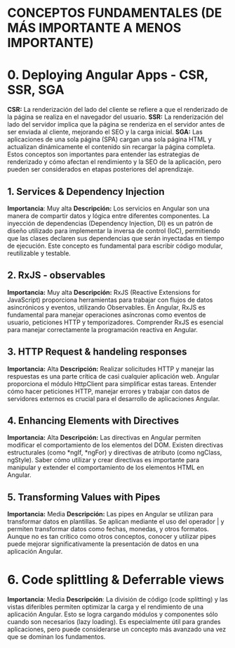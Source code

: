 

# CONCEPTOS FUNDAMENTALES (DE MÁS IMPORTANTE A MENOS IMPORTANTE)

# 0. Deploying Angular Apps - CSR, SSR, SGA
**CSR:** La renderización del lado del cliente se refiere a que el renderizado de la página se realiza en el navegador del usuario.
**SSR:** La renderización del lado del servidor implica que la página se renderiza en el servidor antes de ser enviada al cliente, mejorando el SEO y la carga inicial.
**SGA:** Las aplicaciones de una sola página (SPA) cargan una sola página HTML y actualizan dinámicamente el contenido sin recargar la página completa.
Estos conceptos son importantes para entender las estrategias de renderizado y cómo afectan el rendimiento y la SEO de la aplicación, pero pueden ser considerados en etapas posteriores del aprendizaje.

## 1. Services & Dependency Injection
**Importancia**: Muy alta
**Descripción:** Los servicios en Angular son una manera de compartir datos y lógica entre diferentes componentes. La inyección de dependencias (Dependency Injection, DI) es un patrón de diseño utilizado para implementar la inversa de control (IoC), permitiendo que las clases declaren sus dependencias que serán inyectadas en tiempo de ejecución. Este concepto es fundamental para escribir código modular, reutilizable y testable.


##  2. RxJS - observables
**Importancia:** Muy alta
**Descripción:** RxJS (Reactive Extensions for JavaScript) proporciona herramientas para trabajar con flujos de datos asincrónicos y eventos, utilizando Observables. En Angular, RxJS es fundamental para manejar operaciones asíncronas como eventos de usuario, peticiones HTTP y temporizadores. Comprender RxJS es esencial para manejar correctamente la programación reactiva en Angular.

## 3. HTTP Request & handeling responses
**Importancia:** Alta
**Descripción:** Realizar solicitudes HTTP y manejar las respuestas es una parte crítica de casi cualquier aplicación web. Angular proporciona el módulo HttpClient para simplificar estas tareas. Entender cómo hacer peticiones HTTP, manejar errores y trabajar con datos de servidores externos es crucial para el desarrollo de aplicaciones Angular.

## 4. Enhancing Elements with Directives
**Importancia:** Alta
**Descripción:** Las directivas en Angular permiten modificar el comportamiento de los elementos del DOM. Existen directivas estructurales (como *ngIf, *ngFor) y directivas de atributo (como ngClass, ngStyle). Saber cómo utilizar y crear directivas es importante para manipular y extender el comportamiento de los elementos HTML en Angular.

## 5. Transforming Values with Pipes
**Importancia:** Media
**Descripción:** Las pipes en Angular se utilizan para transformar datos en plantillas. Se aplican mediante el uso del operador | y permiten transformar datos como fechas, monedas, y otros formatos. Aunque no es tan crítico como otros conceptos, conocer y utilizar pipes puede mejorar significativamente la presentación de datos en una aplicación Angular.

# 6. Code splittling & Deferrable views
**Importancia**: Media
**Descripción**: La división de código (code splitting) y las vistas diferibles permiten optimizar la carga y el rendimiento de una aplicación Angular. Esto se logra cargando módulos y componentes sólo cuando son necesarios (lazy loading). Es especialmente útil para grandes aplicaciones, pero puede considerarse un concepto más avanzado una vez que se dominan los fundamentos.


